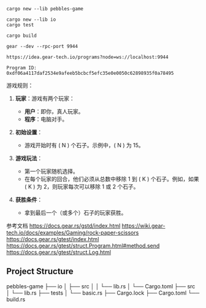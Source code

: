 ```shell
cargo new --lib pebbles-game 

cargo new --lib io
cargo test

cargo build

gear --dev --rpc-port 9944

https://idea.gear-tech.io/programs?node=ws://localhost:9944

Program ID: 0xdf06a4117daf2534e9afeeb5bcbcf5efc35e0e0050c62898935f0a78495
```

游戏规则：

1. **玩家**：游戏有两个玩家：
    - **用户**：即你，真人玩家。
    - **程序**：电脑对手。

2. **初始设置**：
    - 游戏开始时有 \( N \) 个石子。示例中，\( N \) 为 15。

3. **游戏玩法**：
    - 第一个玩家随机选择。
    - 在每个玩家的回合，他们必须从总数中移除 1 到 \( K \) 个石子。例如，如果 \( K \) 为 2，则玩家每次可以移除 1 或 2 个石子。

4. **获胜条件**：
    - 拿到最后一个（或多个）石子的玩家获胜。

参考文档
https://docs.gear.rs/gstd/index.html
https://wiki.gear-tech.io/docs/examples/Gaming/rock-paper-scissors
https://docs.gear.rs/gtest/index.html
https://docs.gear.rs/gtest/struct.Program.html#method.send
https://docs.gear.rs/gtest/struct.Log.html


## Project Structure

pebbles-game
    ├── io
    │   ├── src
    │   │   └── lib.rs
    │   └── Cargo.toml
    ├── src
    │   └── lib.rs
    ├── tests
    │   └── basic.rs
    ├── Cargo.lock
    ├── Cargo.toml
    └── build.rs
